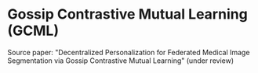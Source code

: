 # Gossip Contrastive Mutual Learning (GCML)
Source paper: "Decentralized Personalization for Federated Medical Image Segmentation via Gossip Contrastive Mutual Learning" (under review)

